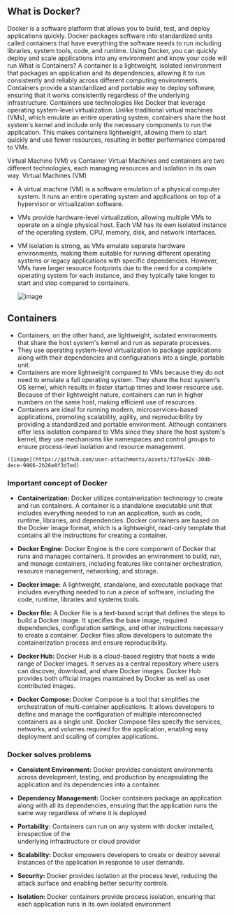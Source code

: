 ## **What is Docker?**

Docker is a software platform that allows you to build, test, and deploy applications quickly. Docker packages software into standardized units called containers that have everything the software needs to run including libraries, system tools, code, and runtime. Using Docker, you can quickly deploy and scale applications into any environment and know your code will run
What is Containers?
A container is a lightweight, isolated ienvironment that packages an application and its dependencies, allowing it to run consistently and reliably across different computing environments. Containers provide a standardized and portable way to deploy software, ensuring that it works consistently regardless of the underlying infrastructure.
Containers use technologies like Docker that leverage operating system-level virtualization. Unlike traditional virtual machines (VMs), which emulate an entire operating system, containers share the host system's kernel and include only the necessary components to run the application. This makes containers lightweight, allowing them to start quickly and use fewer resources, resulting in better performance compared to VMs.

Virtual Machine (VM) vs Container 
Virtual Machines and containers are two different technologies, each managing resources and isolation in its own way.
Virtual Machines (VM)
* 	A virtual machine (VM) is a software emulation of a physical computer system. It runs an entire operating system and applications on top of a hypervisor or virtualization software.
* VMs provide hardware-level virtualization, allowing multiple VMs to operate on a single physical host. Each VM has its own isolated instance of the operating system, CPU, memory, disk, and network interfaces. 
* VM isolation is strong, as VMs emulate separate hardware environments, making them suitable for running different operating systems or legacy applications with specific dependencies. However, VMs have larger resource footprints due to the need for a complete operating system for each instance, and they typically take longer to start and stop compared to containers.

    ![image](https://github.com/user-attachments/assets/7ddd2e09-3e8c-4f19-be1a-da2bf2e6a8d2)

## **Containers**
  
  *   Containers, on the other hand, are lightweight, isolated environments that share the host system's kernel and run as separate processes. 
  *   They use operating system-level virtualization to package applications along with their dependencies and configurations into a single, portable unit. 
  *   Containers are more lightweight compared to VMs because they do not need to emulate a full operating system. They share the host system's OS kernel,
      which results in faster startup times and lower resource use. Because of their lightweight nature, containers can run in higher numbers on the same
      host, making efficient use of resources. 
  *   Containers are ideal for running modern, microservices-based applications, promoting scalability, agility, and reproducibility by providing a standardized 
      and portable environment. Although containers offer less isolation compared to VMs since they share the host system's kernel, they use mechanisms like 
      namespaces and control groups to ensure process-level isolation and resource management.
     
    ![image](https://github.com/user-attachments/assets/f37ae62c-30db-4ece-9866-2b26e8f3d7ed)

### **Important concept of Docker**
 
   - **Containerization:** Docker utilizes containerization technology to create and run containers. A container is a standalone executable unit that includes everything needed to run an application, such as code, runtime, libraries, and dependencies. Docker containers are based on the Docker image format, which is a lightweight, read-only template that contains all the instructions for creating a container. 
 
  - **Docker Engine:** Docker Engine is the core component of Docker that runs and manages containers. It provides an environment to build, run, and manage containers, including features like container orchestration, resource management, networking, and storage.
 
  - **Docker image:** A lightweight, standalone, and executable package that includes everything needed to run a piece of software, including the code, runtime, libraries and systems tools.
 
  - **Docker file:** A Docker file is a text-based script that defines the steps to build a Docker image. It specifies the base image, required dependencies, configuration settings, and other instructions necessary to create a container. Docker files allow developers to automate the containerization process and ensure reproducibility.
 
  - **Docker Hub:** Docker Hub is a cloud-based registry that hosts a wide range of Docker images. It serves as a central repository where users can discover, download, and share Docker images. Docker Hub provides both official images maintained by Docker as well as user contributed images. 
 
  - **Docker Compose:** Docker Compose is a tool that simplifies the orchestration of multi-container applications. It allows developers to define and manage the configuration of multiple interconnected containers as a single unit. Docker Compose files specify the services, networks, and volumes required for the application, enabling easy deployment and scaling of complex applications. 

### **Docker solves problems** 
       
  -	**Consistent Environment:** Docker provides consistent environments across development, testing, and production by encapsulating the application and its dependencies into a container.

  -	**Dependency Management:**  Docker containers package an application along with all its dependencies, ensuring that the application runs the same way regardless of where it is deployed

  - **Portability:** Containers can run on any system with docker installed, irrespective of the  
underlying infrastructure or cloud provider 

  - **Scalability:** Docker empowers developers to create or destroy several instances of the application in response to user demands.

  - **Security:** Docker provides isolation at the process level, reducing the attack surface and enabling better security controls.

  - **Isolation:** Docker containers provide process isolation, ensuring that each application runs in its own isolated environment








